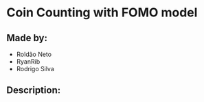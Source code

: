 # Coin Counting with FOMO model

## Made by:

- <a src="https://github.com/Roldao-Neto" target="_blank">Roldão Neto</a>
- <a src="https://github.com/iRyanRib" target="_blank">RyanRib</a>
- <a src="https://github.com/rodrigowillsilva" target="_blank">Rodrigo Silva</a>

## Description:
